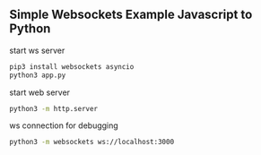 ## Simple Websockets Example Javascript to Python

start ws server
```sh
pip3 install websockets asyncio
python3 app.py
```

start web server
```sh
python3 -m http.server
```

ws connection for debugging
```sh
python3 -m websockets ws://localhost:3000
```
